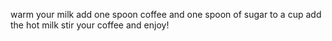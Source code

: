 warm your milk
add one spoon coffee and one spoon of sugar to a cup
add the hot milk 
stir your coffee
and enjoy!